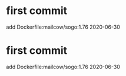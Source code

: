# first commit
add Dockerfile:mailcow/sogo:1.76 2020-06-30
# first commit
add Dockerfile:mailcow/sogo:1.76 2020-06-30
